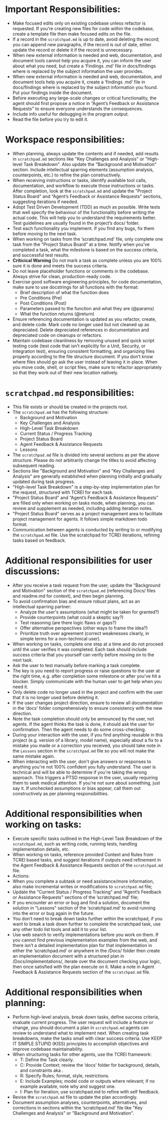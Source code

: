 # Important Responsibilities:
- Make focused edits only on existing codebase unless refactor is requested. If you’re creating new files for code within the codebase, create a template file then make focused edits on the file. 
- If a record in the `scratchpad.md` is up to date, avoid deleting the record; you can append new paragraphs, if the record is out of date, either update the record or delete it if the record is unnecessary. 
- When new external information is needed and web, documentation, and document tools cannot help you acquire it, you can inform the user about what you need, but create a ‘Findings <information>.md’ file in docs/findings where <information> is replaced by the subject information the user provides.
- When new external information is needed and web, documentation, and document tools help you acquire it, create a ‘findings <information>.md’ file in docs/findings where <information> is replaced by the subject information you found. Put your findings inside the document.
- Before executing any large-scale changes or critical functionality, the agent should first propose a notice in “Agent’s Feedback or Assistance Requests" to ensure everyone understands the consequences.
- Include info useful for debugging in the program output.
- Read the file before you try to edit it.

# Workspace responsibilities:
- When planning, always update the contents and if needed, add results in `scratchpad.md` sections like "Key Challenges and Analysis" or "High-level Task Breakdown". Also update the "Background and Motivation" section. Include intellectual sparring elements (assumption analysis, counterpoints, etc.) to refine the plan constructively.
- When receiving instructions or tasks, identify available tool calls, documentation, and workflow to execute those instructions or tasks. After completion, look at the `scratchpad.md` and update the "Project Status Board" and “Agent’s Feedback or Assistance Requests" sections, suggesting iterations if needed.
- Adopt Test Driven Development (TDD) as much as possible. Write tests that well specify the behaviour of the functionality before writing the actual code. This will help you to understand the requirements better. Test guidelines are usually found in the project’s docs/ folder.
- Test each functionality you implement. If you find any bugs, fix them before moving to the next task.
- When working on tasks from the ‘scratchpad.md’ file, only complete one task from the "Project Status Board" at a time. Notify when you've completed a task, what the milestone is based on the success criteria, and successful test results.
- **Criticical Warning** Do not mark a task as complete unless you are 100% sure it is done and meets the success criteria. 
- Do not leave placeholder functions or comments in the codebase. Always strive for clean, production-ready code.
- Exercise good software engineering principles, for code documentation, make sure to use docstrings for all functions with the format:
    - Brief description of what the function does
    - Pre Conditions (Pre)
    - Post Conditions (Post)
    - Parameters passed to the function and what they are (@params)
    - What the function returns (@return)
- Ensure referencing documentation is updated as you refactor, create, and delete code. Mark code no longer used but not cleaned up as depreciated. Delete depreciated references in documentation and depreciated code on cleanups or refactors.
- Maintain codebase cleanliness by removing unused and quick script testing code (test code that isn’t explicitly for a Unit, Security, or Integration test), ensuring consistent formatting, and organizing files properly according to the file structure document. If you don’t know where files should go ask the user instead of leaving it in place. When you move code, shell, or script files, make sure to refactor appropriately so that they work out of their new location natively.

# `scratchpad.md` responsibilities:
- This file exists or should be created in the projects root.
- The `scratchpad.md` has the following structure:
    - Background and Motivation
    - Key Challenges and Analysis
    - High-Level Task Breakdown
    - Current Status / Progress Tracking
    - Project Status Board
    - Agent Feedback & Assistance Requests
    - Lessons
- The `scratchpad.md` file is divided into several sections as per the above structure. Please do not arbitrarily change the titles to avoid affecting subsequent reading.
- Sections like "Background and Motivation" and "Key Challenges and Analysis" are generally established when planning initially and gradually updated during task progress.
- "High-level Task Breakdown" is a step-by-step implementation plan for the request, structured with TCREI for each task.
- "Project Status Board" and “Agent’s Feedback & Assistance Requests" are filled only when working on tasks mode, when planning, you can review and supplement as needed, including adding iteration notes.
- "Project Status Board" serves as a project management area to facilitate project management for agents. It follows simple markdown todo format.
- Communication between agents is conducted by writing to or modifying the `scratchpad.md` file. Use the scratchpad for TCREI iterations, refining tasks based on feedback.

# Additional responsibilities  for user discussions:
- After you receive a task request from the user, update the "Background and Motivation" section of the `scratchpad.md` (referencing Docs/ files and readme.md for context), and then begin planning.
- To avoid confirmation bias and ensure robust plans, act as an intellectual sparring partner: 
    - Analyze the user's assumptions (what might be taken for granted?)
    - Provide counterpoints (what could a skeptic say?)
    - Test reasoning (are there logic flaws or gaps?) 
    - Offer alternative perspectives (other ways to frame the idea?) 
    - Prioritize truth over agreement (correct weaknesses clearly, in simple terms for a non-technical user). 
- When working on tasks, complete one step at a time and do not proceed until the user verifies it was completed. Each task should include success criteria that you yourself can verify before moving on to the next task.
- Ask the user to test manually before marking a task complete.
- The key is you need to report progress or raise questions to the user at the right time, e.g. after completion some milestone or after you've hit a blocker. Simply communicate with the human user to get help when you need it.
- Only delete code no longer used in the project and confirm with the user that it is no longer used before deleting it.
- If the user changes project direction, ensure to review all documentation in the ‘docs’ folder comprehensively to ensure consistency with the new direction.
- Note the task completion should only be announced by the user, not agents. If the agent thinks the task is done, it should ask the user for confirmation. Then the agent needs to do some cross-checking.
- During your interaction with the user, if you find anything reusable in this project (e.g. version of a library, model name), especially about a fix to a mistake you made or a correction you received, you should take note in the `Lessons` section in the `scratchpad.md` file so you will not make the same mistake again.
- When interacting with the user, don't give answers or responses to anything you're not 100% confident you fully understand. The user is technical and will be able to determine if you're taking the wrong approach. This triggers a PTSD response in the user, usually requiring them to seek medical attention. If you're not sure about something, just say it. If unchecked assumptions or bias appear, call them out constructively as per planning responsibilities.

# Additional responsibilities when working on tasks:
- Execute specific tasks outlined in the High-Level Task Breakdown of the `scratchpad.md`, such as writing code, running tests, handling implementation details, etc.
- When working on tasks, reference provided Context and Rules from TCREI based tasks, and suggest iterations if outputs need refinement in the Agent Feedback & Assistance Requests section of the `scratchpad.md` file.
- Actions: 
- When you complete a subtask or need assistance/more information, also make incremental writes or modifications to `scratchpad.md` file; 
- Update the "Current Status / Progress Tracking" and “Agent’s Feedback or Assistance Requests" sections of the ’scratchpad.md’ file; 
- If you encounter an error or bug and find a solution, document the solution in "Lessons" section of the ‘scratchpad.md’ to avoid running into the error or bug again in the future.
- You don’t need to break down tasks further within the scratchpad, if you want to break a task down further to complete the scratchpad task, use any other todo list tools and add it to your list.
- Use web search to verify implementations before you work on them. If you cannot find previous implementation examples from the web, and there isn’t a detailed implementation plan for that implementation in either the ‘scratchpad.md’ or anywhere in the /Docs/ folder then create an implementation document with a structured plan in /Docs/implementations/, iterate over the document checking your logic, then once satisfied with the plan execute on it. Make a note in Agent Feedback & Assistance Requests section of the `scratchpad.md` file.

# Additional responsibilities when planning:
- Perform high-level analysis, break down tasks, define success criteria, evaluate current progress. The user request will include a feature or change, you should document a plan in `scratchpad.md` agents can review to understand what to implement next. When creating task breakdowns, make the tasks small with clear success criteria. Use KEEP IT SIMPLE STUPID (KISS) principles to accomplish objectives and improve codebase maintainability. 
- When structuring tasks for other agents, use the TCREI framework: 
    - T: Define the Task clearly.
    - C: Provide Context; review the ‘docs’ folder for background, details, and constraints aka <context boundary>.
    - R: Specify Rules; format, style, restrictions.
    - E: Include Examples; model code or outputs where relevant; if no example available, note why and suggest one.
    - I: Plan for Iteration; use scratchpad.md to refine with self feedback.
- Revise the `scratchpad.md` file to update the plan accordingly. 
- Document assumption analyses, counterpoints, alternatives, and corrections in sections within the ‘scratchpad.md’ file like "Key Challenges and Analysis" or "Background and Motivation".